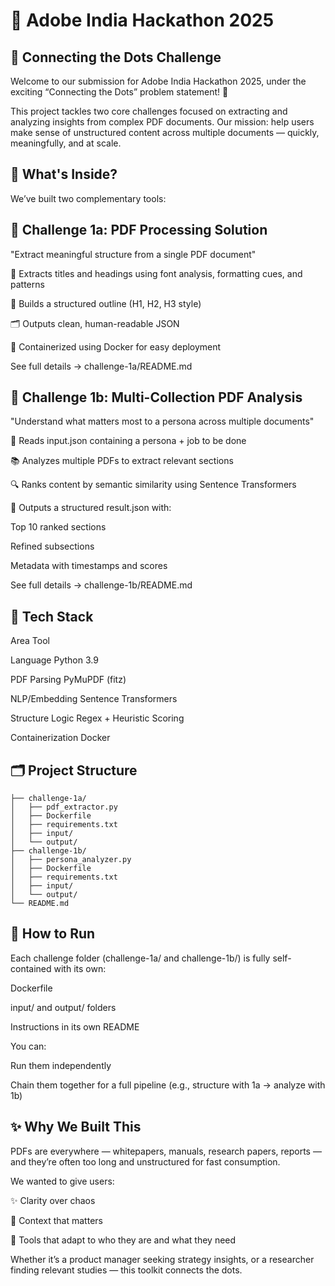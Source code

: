 # 🎯 Adobe India Hackathon 2025
## 🔗 Connecting the Dots Challenge
Welcome to our submission for Adobe India Hackathon 2025, under the exciting “Connecting the Dots” problem statement! 🚀

This project tackles two core challenges focused on extracting and analyzing insights from complex PDF documents. Our mission: help users make sense of unstructured content across multiple documents — quickly, meaningfully, and at scale.

## 📘 What's Inside?
We’ve built two complementary tools:

## 🔹 Challenge 1a: PDF Processing Solution
"Extract meaningful structure from a single PDF document"

🧠 Extracts titles and headings using font analysis, formatting cues, and patterns

📄 Builds a structured outline (H1, H2, H3 style)

🗂 Outputs clean, human-readable JSON

🐳 Containerized using Docker for easy deployment

See full details → challenge-1a/README.md

## 🔹 Challenge 1b: Multi-Collection PDF Analysis
"Understand what matters most to a persona across multiple documents"

🤖 Reads input.json containing a persona + job to be done

📚 Analyzes multiple PDFs to extract relevant sections

🔍 Ranks content by semantic similarity using Sentence Transformers

🧾 Outputs a structured result.json with:

Top 10 ranked sections

Refined subsections

Metadata with timestamps and scores

See full details → challenge-1b/README.md

## 🧠 Tech Stack

Area	Tool

Language	Python 3.9

PDF Parsing	PyMuPDF (fitz)

NLP/Embedding	Sentence Transformers

Structure Logic	Regex + Heuristic Scoring

Containerization	Docker

## 🗂 Project Structure
```
├── challenge-1a/        
│   ├── pdf_extractor.py
│   ├── Dockerfile
│   ├── requirements.txt
│   ├── input/
│   └── output/
├── challenge-1b/   
│   ├── persona_analyzer.py
│   ├── Dockerfile
│   ├── requirements.txt
│   ├── input/
│   └── output/
└── README.md
 ```              

## 🏁 How to Run
Each challenge folder (challenge-1a/ and challenge-1b/) is fully self-contained with its own:

Dockerfile

input/ and output/ folders

Instructions in its own README

You can:

Run them independently

Chain them together for a full pipeline (e.g., structure with 1a → analyze with 1b)

## ✨ Why We Built This
PDFs are everywhere — whitepapers, manuals, research papers, reports — and they’re often too long and unstructured for fast consumption.

We wanted to give users:

✨ Clarity over chaos

🧠 Context that matters

🚀 Tools that adapt to who they are and what they need

Whether it’s a product manager seeking strategy insights, or a researcher finding relevant studies — this toolkit connects the dots.
